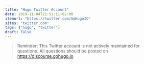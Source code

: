 ```yaml
---
title: "Hugo Twitter Account"
date: 2019-11-04T21:51:11+02:00
itemurl: "https://twitter.com/GoHugoIO"
sites: "twitter.com"
tags: ["hugo", "twitter"]
draft: false
---
```


> Reminder: This Twitter account is not actively maintained for questions. All questions should be posted on https://discourse.gohugo.io
